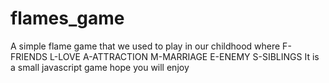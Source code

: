 # flames_game

A simple flame game that we used to play in our childhood where 
F-FRIENDS
L-LOVE
A-ATTRACTION
M-MARRIAGE
E-ENEMY
S-SIBLINGS
It is a small javascript game hope you will enjoy

